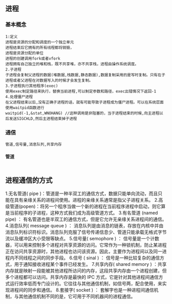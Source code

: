 ## 进程

### 基本概念
```
1:定义
进程是资源的分配和调度的一个独立单元
进程结束后它拥有的所有线程都将销毁，
进程是资源分配的单位
进程的创建调用fork或者vfork
进程拥有自己独立的堆和栈，既不共享堆，亦不共享栈，进程由操作系统调度。
2.子进程
子进程会复制父进程的数据(堆数据,栈数据,静态数据),数据复制采用的是写时复制。只有在子进程或者父进程在对数据写入的时候才会发生复制。
3.子进程执行其他程序(exec)
使用exec制定路径来执行，替换当前进程,可以制定参数和路径，exec出错情况下返回-1
4.处理僵尸进程
在父进程结束以后,没有正确子进程的话，就有可能导致子进程成为僵尸进程。可以在系统层面使用waitpid函数进行
waitpid(-1,&stat,WNOHANG) //这种调用是非阻塞的，当子进程结束的时候,向主进程以后发送SIGCHLD,然后主进程结束掉子进程
```
### 通信
```
管道,信号量,消息队列,共享内存
```
#### 管道
```

```

## 进程通信的方式

1.无名管道( pipe )：管道是一种半双工的通信方式，数据只能单向流动，而且只能在具有亲缘关系的进程间使用。进程的亲缘关系通常是指父子进程关系。
2.高级管道(popen)：将另一个程序当做一个新的进程在当前程序进程中启动，则它算是当前程序的子进程，这种方式我们成为高级管道方式。
3.有名管道 (named pipe) ： 有名管道也是半双工的通信方式，但是它允许无亲缘关系进程间的通信。
4.消息队列( message queue ) ： 消息队列是由消息的链表，存放在内核中并由消息队列标识符标识。消息队列克服了信号传递信息少、管道只能承载无格式字节流以及缓冲区大小受限等缺点。
5.信号量( semophore ) ： 信号量是一个计数器，可以用来控制多个进程对共享资源的访问。它常作为一种锁机制，防止某进程正在访问共享资源时，其他进程也访问该资源。因此，主要作为进程间以及同一进程内不同线程之间的同步手段。
6.信号 ( sinal ) ： 信号是一种比较复杂的通信方式，用于通知接收进程某个事件已经发生。
7.共享内存( shared memory ) ：共享内存就是映射一段能被其他进程所访问的内存，这段共享内存由一个进程创建，但多个进程都可以访问。共享内存是最快的 IPC 方式，它是针对其他进程间通信方式运行效率低而专门设计的。它往往与其他通信机制，如信号两，配合使用，来实现进程间的同步和通信。
8.套接字( socket ) ： 套解字也是一种进程间通信机制，与其他通信机制不同的是，它可用于不同机器间的进程通信。